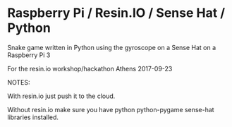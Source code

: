 
# Raspberry Pi / Resin.IO / Sense Hat / Python

Snake game written in Python using the gyroscope on a Sense Hat on a Raspberry Pi 3

For the resin.io workshop/hackathon Athens 2017-09-23

NOTES:

With resin.io just push it to the cloud.

Without resin.io make sure you have python python-pygame sense-hat libraries installed.
